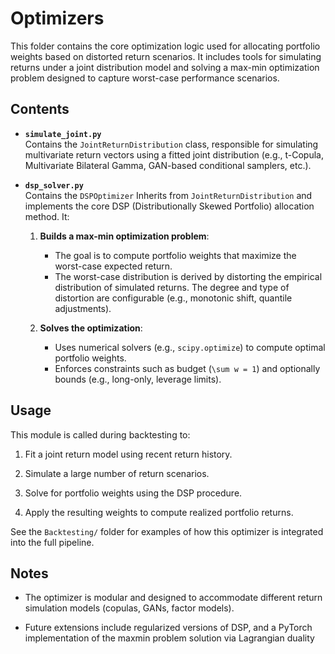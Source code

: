 # Optimizers

This folder contains the core optimization logic used for allocating portfolio weights based on distorted return scenarios. It includes tools for simulating returns under a joint distribution model and solving a max-min optimization problem designed to capture worst-case performance scenarios.

## Contents

- **`simulate_joint.py`**  
  Contains the `JointReturnDistribution` class, responsible for simulating multivariate return vectors using a fitted joint distribution (e.g., t-Copula, Multivariate Bilateral Gamma, GAN-based conditional samplers, etc.).

- **`dsp_solver.py`**  
  Contains the `DSPOptimizer` Inherits from `JointReturnDistribution` and implements the core DSP (Distributionally Skewed Portfolio) allocation method. It:

  1. **Builds a max-min optimization problem**:
     - The goal is to compute portfolio weights that maximize the worst-case expected return.
     - The worst-case distribution is derived by distorting the empirical distribution of simulated returns. The degree and type of distortion are configurable (e.g., monotonic shift, quantile adjustments).

  2. **Solves the optimization**:
     - Uses numerical solvers (e.g., `scipy.optimize`) to compute optimal portfolio weights.
     - Enforces constraints such as budget (`\sum w = 1`) and optionally bounds (e.g., long-only, leverage limits).

## Usage

This module is called during backtesting to:

1. Fit a joint return model using recent return history.

2. Simulate a large number of return scenarios.

3. Solve for portfolio weights using the DSP procedure.

4. Apply the resulting weights to compute realized portfolio returns.

See the `Backtesting/` folder for examples of how this optimizer is integrated into the full pipeline.

## Notes

- The optimizer is modular and designed to accommodate different return simulation models (copulas, GANs, factor models).

- Future extensions include regularized versions of DSP, and a PyTorch implementation of the maxmin problem solution via Lagrangian duality
